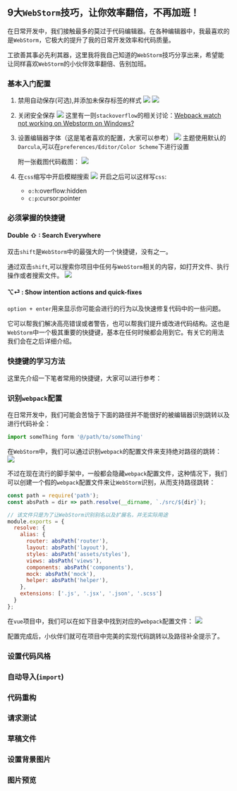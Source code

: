 ## 9大`WebStorm`技巧，让你效率翻倍，不再加班！

在日常开发中，我们接触最多的莫过于代码编辑器。在各种编辑器中，我最喜欢的是`WebStorm`，它极大的提升了我的日常开发效率和代码质量。

工欲善其事必先利其器，这里我将我自己知道的`WebStorm`技巧分享出来，希望能让同样喜欢`WebStorm`的小伙伴效率翻倍、告别加班。

### 基本入门配置
1. 禁用自动保存(可选),并添加未保存标签的样式
    ![](https://raw.githubusercontent.com/wangkaiwd/drawing-bed/master/tools-skill-webstorm-don't-auto-save.png)
    ![](https://raw.githubusercontent.com/wangkaiwd/drawing-bed/master/tools-skills-webstorm-mark-modified-asterisk.png)
3. 关闭安全保存
   ![](https://raw.githubusercontent.com/wangkaiwd/drawing-bed/master/tools-skill-webstorm-safe-write-close.png)
   这里有一则`stackoverflow`的相关讨论：[Webpack watch not working on Webstorm on Windows?
](https://stackoverflow.com/a/34225091)
4. 设置编辑器字体（这是笔者喜欢的配置，大家可以参考）
   ![](https://raw.githubusercontent.com/wangkaiwd/drawing-bed/master/webstorm-skill-font.png)
   主题使用默认的`Darcula`,可以在`preferences/Editor/Color Scheme`下进行设置
   
   附一张截图代码截图：
   ![](https://raw.githubusercontent.com/wangkaiwd/drawing-bed/master/tools-skills-webstorm-display.png)
5. 在`css`缩写中开启模糊搜索
   ![](https://raw.githubusercontent.com/wangkaiwd/drawing-bed/master/tools-skill-webstorm-css-abbreviation.png)
   开启之后可以这样写`css`:
   * `o:h`:overflow:hidden
   * `c:p`:cursor:pointer
### 必须掌握的快捷键
#### Double ⇧ : Search Everywhere
双击`shift`是`WebStorm`中的最强大的一个快捷键，没有之一。

通过双击`shift`,可以搜索你项目中任何与`WebStorm`相关的内容，如打开文件、执行操作或者搜索文件。
![](blob:https://www.jetbrains.com/e160ad39-71f7-495f-8240-8efd8b5843f3)

#### ⌥⏎ : Show intention actions and quick-fixes
`option + enter`用来显示你可能会进行的行为以及快速修复代码中的一些问题。

它可以帮我们解决高亮错误或者警告，也可以帮我们提升或改进代码结构。这也是`WebStorm`中一个极其重要的快捷键，基本在任何时候都会用到它。有关它的用法我们会在之后详细介绍。

### 快捷键的学习方法
这里先介绍一下笔者常用的快捷键，大家可以进行参考：

### 识别`webpack`配置
在日常开发中，我们可能会苦恼于下面的路径并不能很好的被编辑器识别跳转以及进行代码补全：
```js
import someThing form '@/path/to/someThing'
```
在`WebStorm`中，我们可以通过识别`webpack`的配置文件来支持绝对路径的跳转： 
![](https://raw.githubusercontent.com/wangkaiwd/drawing-bed/master/tools-skills-webstorm-webpack-config.png)

不过在现在流行的脚手架中，一般都会隐藏`webpack`配置文件，这种情况下，我们可以创建一个假的`webpack`配置文件来让`WebStorm`识别，从而支持路径跳转：
```js
const path = require('path');
const absPath = dir => path.resolve(__dirname, `./src/${dir}`);

// 该文件只是为了让WebStorm识别别名以及扩展名，并无实际用途
module.exports = {
  resolve: {
    alias: {
      router: absPath('router'),
      layout: absPath('layout'),
      styles: absPath('assets/styles'),
      views: absPath('views'),
      components: absPath('components'),
      mock: absPath('mock'),
      helper: absPath('helper'),
    },
    extensions: ['.js', '.jsx', '.json', '.scss']
  }
};
```

在`vue`项目中，我们可以在如下目录中找到对应的`webpack`配置文件：
![](https://raw.githubusercontent.com/wangkaiwd/drawing-bed/master/tools-skills-webstorm-webpack-config-vue.png)

配置完成后，小伙伴们就可在项目中完美的实现代码跳转以及路径补全提示了。

### 设置代码风格

### 自动导入(`import`)

### 代码重构

### 请求测试

### 草稿文件

### 设置背景图片

### 图片预览



